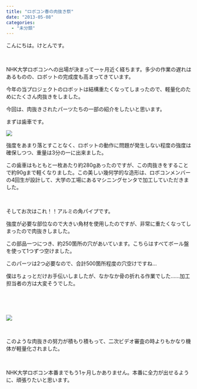 ```yaml
---
title: "ロボコン春の肉抜き祭"
date: "2013-05-08"
categories: 
  - "未分類"
---
```


こんにちは。けとんです。

 

NHK大学ロボコンへの出場が決まって一ヶ月近く経ちます。多少の作業の遅れはあるものの、ロボットの完成度も高まってきています。

今年の当プロジェクトのロボットは結構重たくなってしまったので、軽量化のためにたくさん肉抜きをしました。

今回は、肉抜きされたパーツたちの一部の紹介をしたいと思います。

まずは歯車です。

[![](images/DSCF3127_mini-300x225.jpg)](http://technouskit.net/blog/wp-content/uploads/2013/05/DSCF3127_mini.jpg)

強度をあまり落とすことなく、ロボットの動作に問題が発生しない程度の強度は確保しつつ、重量は3分の一に出来ました。

この歯車はもともと一枚あたり約280gあったのですが、この肉抜きをすることで約90gまで軽くなりました。この美しい幾何学的な造形は、ロボコンメンバーの4回生が設計して、大学の工場にあるマシニングセンタで加工していただきました。

 

そしてお次はこれ！！アルミの角パイプです。

強度が必要な部位なので大きい角材を使用したのですが、非常に重たくなってしまったので肉抜きしました。

この部品一つにつき、約250箇所の穴があいています。こちらはすべてボール盤を使って1つずつ空けました。

このパーツは2つ必要なので、合計500箇所程度の穴空けですね...

僕はちょっとだけお手伝いしましたが、なかなか骨の折れる作業でした......加工担当者の方は大変そうでした。

 

 

[![](images/DCIM0276-300x168.jpg)](http://technouskit.net/blog/wp-content/uploads/2013/05/DCIM0276.jpg)

 

このような肉抜きの努力が積もり積もって、二次ビデオ審査の時よりもかなり機体が軽量化されました。

 

NHK大学ロボコン本番までもう1ヶ月しかありません。本番に全力が出せるように、頑張りたいと思います。
